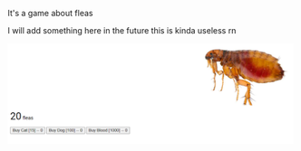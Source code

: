 It's a game about fleas

I will add something here in the future this is kinda useless rn

![image info](./images/v0.1.0.PNG)
